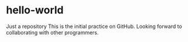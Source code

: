 # hello-world
Just a repository
This is the initial practice on GitHub. Looking forward to collaborating with other programmers.
